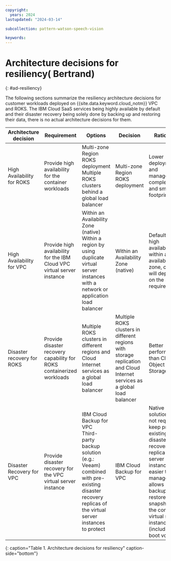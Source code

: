 ```yaml
---
copyright:
  years: 2024
lastupdated: "2024-03-14"

subcollection: pattern-watson-speech-vision

keywords:
---
```

# Architecture decisions for resiliency( Bertrand)

{: #ad-resiliency}

The following sections summarize the resiliency architecture decisions for customer workloads deployed on {{site.data.keyword.cloud_notm}} VPC and ROKS. The IBM Cloud SaaS services being highly available by default and their disaster recovery being solely done by backing up and restoring their data, there is no actual architecture decisions for them.

| Architecture decision                                                               | Requirement                                                                       | Options                                                           | Decision                                  | Rationale                                                                                                                                                          |
| ----------------------------------------------------------------------------------- | --------------------------------------------------------------------------------- | ----------------------------------------------------------------- | ----------------------------------------- | ------------------------------------------------------------------------------------------------------------------------------------------------------------------ |
| High Availability for ROKS               | Provide high availability for the container workloads | Multi-zone Region ROKS deployment <br> Multiple ROKS clusters behind a global load balancer                          | Multi-zone Region ROKS deployment | Lower deployment and management complexity and smaller footprint             |
| High Availability for VPC               | Provide high availability for the IBM Cloud VPC virtual server instance  | Within an Availability Zone (native) <br> Within a region by using duplicate virtual server instances with a network or application load balancer                          | Within an Availability Zone (native) | Default native high availability within an availability zone, choice will depend on the SLA requirement             |
| Disaster recovery for ROKS               | Provide disaster recovery capability for ROKS containerized workloads | Multiple ROKS clusters in different regions and Cloud Internet services as a global load balancer                         | Multiple ROKS clusters in different regions with storage replication and Cloud Internet services as a global load balancer | Better performances than Cloud Object Storage             |
| Disaster Recovery for VPC               | Provide disaster recovery for the VPC virtual server instance | IBM Cloud Backup for VPC <br> Third-party backup solution (e.g.: Veeam) combined with pre-existing disaster recovery replicas of the virtual server instances to protect                           | IBM Cloud Backup for VPC | Native solution, does not require to keep pre-existing disaster recovery replica virtual server instances, easier to manage, allows backup and restore (via snapshots) of the complete virtual server instances (including boot volume)             |
{: caption="Table 1. Architecture decisions for resiliency" caption-side="bottom"}
